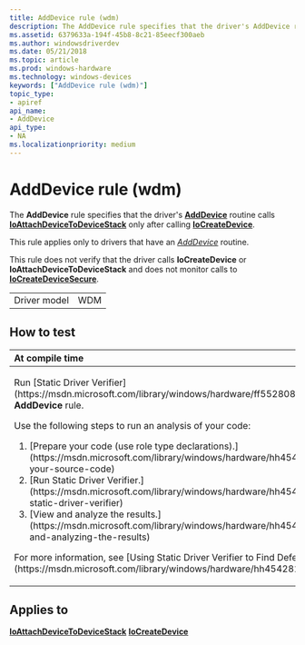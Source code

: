 ```yaml
---
title: AddDevice rule (wdm)
description: The AddDevice rule specifies that the driver's AddDevice routine calls IoAttachDeviceToDeviceStack only after calling IoCreateDevice.
ms.assetid: 6379633a-194f-45b8-8c21-85eecf300aeb
ms.author: windowsdriverdev
ms.date: 05/21/2018
ms.topic: article
ms.prod: windows-hardware
ms.technology: windows-devices
keywords: ["AddDevice rule (wdm)"]
topic_type:
- apiref
api_name:
- AddDevice
api_type:
- NA
ms.localizationpriority: medium
---
```


# AddDevice rule (wdm)


The **AddDevice** rule specifies that the driver's [**AddDevice**](https://msdn.microsoft.com/library/windows/hardware/ff540521) routine calls [**IoAttachDeviceToDeviceStack**](https://msdn.microsoft.com/library/windows/hardware/ff548300) only after calling [**IoCreateDevice**](https://msdn.microsoft.com/library/windows/hardware/ff548397).

This rule applies only to drivers that have an [*AddDevice*](https://msdn.microsoft.com/library/windows/hardware/ff540521) routine.

This rule does not verify that the driver calls **IoCreateDevice** or **IoAttachDeviceToDeviceStack** and does not monitor calls to [**IoCreateDeviceSecure**](https://msdn.microsoft.com/library/windows/hardware/ff548407).

|              |     |
|--------------|-----|
| Driver model | WDM |

How to test
-----------

<table>
<colgroup>
<col width="100%" />
</colgroup>
<thead>
<tr class="header">
<th align="left">At compile time</th>
</tr>
</thead>
<tbody>
<tr class="odd">
<td align="left"><p>Run [Static Driver Verifier](https://msdn.microsoft.com/library/windows/hardware/ff552808) and specify the <strong>AddDevice</strong> rule.</p>
Use the following steps to run an analysis of your code:
<ol>
<li>[Prepare your code (use role type declarations).](https://msdn.microsoft.com/library/windows/hardware/hh454281#preparing-your-source-code)</li>
<li>[Run Static Driver Verifier.](https://msdn.microsoft.com/library/windows/hardware/hh454281#running-static-driver-verifier)</li>
<li>[View and analyze the results.](https://msdn.microsoft.com/library/windows/hardware/hh454281#viewing-and-analyzing-the-results)</li>
</ol>
<p>For more information, see [Using Static Driver Verifier to Find Defects in Drivers](https://msdn.microsoft.com/library/windows/hardware/hh454281).</p></td>
</tr>
</tbody>
</table>

Applies to
----------

[**IoAttachDeviceToDeviceStack**](https://msdn.microsoft.com/library/windows/hardware/ff548300)
[**IoCreateDevice**](https://msdn.microsoft.com/library/windows/hardware/ff548397)
 

 





